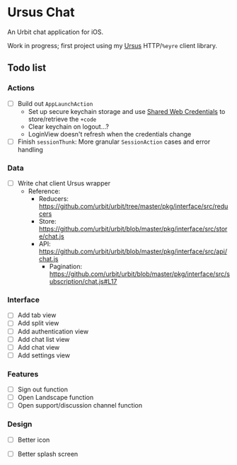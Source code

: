 # Ursus Chat

An Urbit chat application for iOS.

Work in progress; first project using my [Ursus](https://github.com/dclelland/Ursus) HTTP/`%eyre` client library.

## Todo list

### Actions

- [ ] Build out `AppLaunchAction`
    - Set up secure keychain storage and use [Shared Web Credentials](https://github.com/kishikawakatsumi/KeychainAccess#shared_web_credentials) to store/retrieve the `+code`
    - Clear keychain on logout...?
    - LoginView doesn't refresh when the credentials change
- [ ] Finish `sessionThunk`: More granular `SessionAction` cases and error handling

### Data

- [ ] Write chat client Ursus wrapper
    - Reference:
        - Reducers: https://github.com/urbit/urbit/tree/master/pkg/interface/src/reducers
        - Store: https://github.com/urbit/urbit/blob/master/pkg/interface/src/store/chat.js
        - API: https://github.com/urbit/urbit/blob/master/pkg/interface/src/api/chat.js
            - Pagination: https://github.com/urbit/urbit/blob/master/pkg/interface/src/subscription/chat.js#L17

### Interface

- [ ] Add tab view
- [ ] Add split view
- [ ] Add authentication view
- [ ] Add chat list view
- [ ] Add chat view
- [ ] Add settings view

### Features

- [ ] Sign out function
- [ ] Open Landscape function
- [ ] Open support/discussion channel function

### Design

- [ ] Better icon
- [ ] Better splash screen

